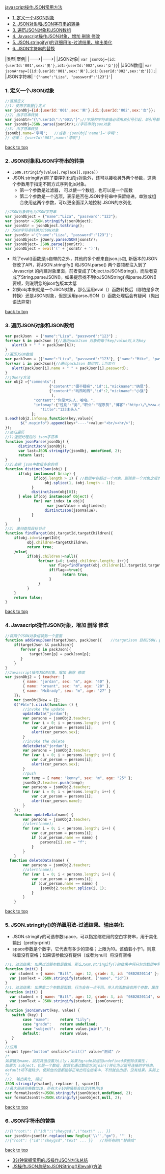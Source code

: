 [javascript操作JSON常用方法](#top)

- [1. 定义一个JSON对象](#定义一个json对象)
- [2. JSON对象和JSON字符串的转换](#JSON对象和JSON字符串的转换)
- [3. 遍历JSON对象和JSON数组](#遍历JSON对象和JSON数组)
- [4. Javascript操作JSON对象，增加 删除 修改](#JSON对象)
- [5. JSON.stringify()的详细用法-过滤结果、输出美化](#JSON的输出美化)
- [6. JSON字符串的替换](#JSON字符串的替换)

|类型|案例|
|--->|--->|
|JSON对象| `var jsonObj={id:{userId:'001',sex:'男'},id1:{userId:'002',sex:'女'}}`|
|JSON数组| `var jsonArray=[{id:{userId:'001',sex:'男'},id1:{userId:'002',sex:'女'}}];`|
|JSON字符串| `'{"name":"Liza", "password":"123"}'`|

<h3 id="定义一个json对象">1. 定义一个JSON对象</h3>

```javascript
//直接定义
//1）使用字面量{}定义
var jsonObj={id:{userId:'001',sex:'男'},id1:{userId:'002',sex:'女'}}; 
//2) 由字符串转换
var jsonStr="{\"userId\":\"001\"}";//字段和字符串值必须用双引号引起，单引号都不行
var jsonObj=JSON.parse(jsonStr);//字符串转json对象
//3) 由字符串转换
jsonObj.name='李明';   //或者：jsonObj['name']='李明';
// 结果： {userId:"001",name:'李明'}
```

[back to top](#top)

<h3 id="JSON对象和JSON字符串的转换">2. JSON对象和JSON字符串的转换</h3>

- `JSON.stringify(value[,replace][,space])`
- JSON.stringify()除了要序列化的js对象外，还可以接收另外两个参数，这两个参数用于指定不同方式序列化js对象。
   - 第一个参数是过滤器， 可以使一个数组，也可以是一个函数
   - 第二个参数是一个选项，表示是否在JSON字符串中保留缩进。单独或组合使用这两个参数，可以更全面深入地控制 JSON的序列化

```javascript
//JSON对象转化为JSON字符串
var jsonObject = {"name":"Liza", "password":"123"};
var jsonstr =JSON.stringify(jsonObject);
var jsonStr = jsonObject.toString();
// JSON字符串转换为JSON对象
var jsonStr ='{"name":"Liza", "password":"123"}';
var jsonObject= jQuery.parseJSON(jsonstr);  
var jsonObject= JSON.parse(jsonStr);
var jsonObject = eval('(' + jsonStr + ')');
```

- 除了eval()函数是js自带的之外，其他的多个都来自json.js包, 新版本的JSON修改了API，将JSON.stringify() 和JSON.parse() 两个要领都注入到了Javascript 的内建对象里面，前者变成了Object.toJSONString()，而后者变成了String.parseJSON()。如果提示找不到toJSONString()和parseJSON()要领，则说明您的json包版本太低
- 如果obj本来就是一个JSON对象，那么运用eval（）函数转换后（哪怕是多次转换）还是JSON对象，但是运用parseJSON（）函数处理后会有疑问（抛出语法异常）

[back to top](#top)

<h3 id="遍历JSON对象和JSON数组">3. 遍历JSON对象和JSON数组</h3>

```javascript
var packJson  = {"name":"Liza", "password":"123"} ;  
for(var k in packJson ){//遍历packJson 对象的每个key/value对,k为key  
   alert(k + " " + packJson[k]);  
}  
//遍历JSON数组
var packJson = [{"name":"Liza", "password":"123"}, {"name":"Mike", "password":"456"}];  
for(var i in packJson){//遍历packJson 数组时，i为索引  
   alert(packJson[i].name + " " + packJson[i].password);  
}
//jQuery方法
var obj2 ={"comments":[
                    {"content":"很不错嘛","id":1,"nickname":"纳尼"},
                    {"content":"哟西哟西","id":2,"nickname":"小强"}
                     ],
             "content":"你是木头人，哈哈。",
             "infomap":{"性别":"男","职业":"程序员","博客":"http:\/\/www.cnblogs.com\/codeplus\/"},
                "title":"123木头人"
            };
$.each(obj2.infomap,function(key,value){
       $(".mapinfo").append(key+"----"+value+"<br/><hr/>");
});
//递归遍历
//1)返回处理后的 json字符串
function jsonParse(jsonObj) {
      distinctJson(jsonObj);
      var last=JSON.stringify(jsonObj, undefined, 2);
      return last;
}
//2)去掉 json中数组多余的项
function distinctJson(obj) {
      if(obj instanceof Array) {
             if(obj.length > 1) { //数组中有超过一个对象，删除第一个对象之后的所有对象
                  obj.splice(1, (obj.length - 1));
            }
            distinctJson(obj[0]);
      } else if(obj instanceof Object) {
             for( var index in obj){
                   var jsonValue = obj[index];
                  distinctJson(jsonValue);
            }
      }
}
//3) 递归查找目标节点
function findTarget(obj,targetId,targetChildren){
    if(obj.id==targetId){
          obj.children=targetChildren;
          return true;
    }else{
          if(obj.children!=null){
               for(var i=0; i<obj.children.length; i++){
                    var flag=findTarget(obj.children[i],targetId,targetChildren);
                    if(flag==true){
                          return true;
                    }
               }
          }
    }
    return false;
}
```

[back to top](#top)

<h3 id="JSON对象">4. Javascript操作JSON对象，增加 删除 修改</h3>

```javascript
//将两个JSON对象组装到一个里面
function addGroupJson(targetJson, packJson){    //targetJson 目标JSON，packJson 被组装JSON
    if(targetJson && packJson){
       for(var p in packJson){
           targetJson[p] = packJson[p];
       }
    }
}
//Javascript操作JSON对象，增加 删除 修改
var jsonObj2 = { teacher: [
        { name: "jordan", sex: "m", age: "40" },
        { name: "bryant", sex: "m", age: "28" },
        { name: "McGrady", sex: "m", age: "27" }
    ]};
    var jsonObj2New = {};
    $("#btn").click(function () {
        //invoke the update
        updateData("jordan");
        var persons = jsonObj2.teacher;
        for (var i = 0; i < persons.length; i++) {
            var cur_person = persons[i];
            alert(cur_person.sex);
        }
        //invoke the delete
        deleteData("jordan");
        var persons = jsonObj2.teacher;
        for (var i = 0; i < persons.length; i++) {
            var cur_person = persons[i];
            alert(cur_person.sex);
        }
        //push 
        var temp = { name: "kenny", sex: "m", age: "25" };
        jsonObj2.teacher.push(temp);
        var persons = jsonObj2.teacher;
        for (var i = 0; i < persons.length; i++) {
            var cur_person = persons[i];
            alert(cur_person.name);
        }
    });
    function updateData(name) {
        var persons = jsonObj2.teacher;
        //alert(name);
        for (var i = 0; i < persons.length; i++) {
            var cur_person = persons[i];
            if (cur_person.name == name) {
                persons[i].sex = "f";
            }
        }
    }
  function deleteData(name) {
        var persons = jsonObj2.teacher;
        //alert(name);
        for (var i = 0; i < persons.length; i++) {
            var cur_person = persons[i];
            if (cur_person.name == name) {
                jsonObj2.teacher.splice(i, 1);
            }
        }
    }
```

[back to top](#top)

<h3 id="JSON的输出美化">5. JSON.stringify()的详细用法-过滤结果、输出美化</h3>

- JSON.stringify的可选参数space，可以指定缩进用的空白字符串，用于美化输出（pretty-print）
- space参数是个数字，它代表有多少的空格；上限为10。该值若小于1，则意味着没有空格；如果该参数没有提供（或者为null）将没有空格

```javascript
//1．过滤结果: 如果过滤器参数是数组，那么JSON.stringify()的结果中将只包含数组中列出的属性
function init() {
  var student = { name: "Bill", age: 12, grade: 3, id: "0802020114" };
  var jsonText = JSON.stringify(student, ["name", "id"])
}
//1．过滤结果: 如果第二个参数是函数，行为会有一点不同。传入的函数接收两个参数，属性（键）名和属性值。根据属性（键）名可以知道应该如何处理要序列化的对象中的属性。属性名只能是字符串
function init() {
  var student = { name: "Bill", age: 12, grade: 3, id: "0802020114", subject: ["math", "Chinese", "English"]};
  var jsonText = JSON.stringify(student, jsonConvert);
}
function jsonConvert(key, value) {
   switch (key) {
        case "name":     return "Lily";
        case "grade":    return undefined;
        case "subject":  return value.join(",");
        default:         return value;
   }
}
//应用
<input type="button" onclick="init()" value="测试" />
/* 
如果键为name，就将其值设置为Lily；如果为grade就返回undefined来删除该属性；
如果为 subject，它是一个数组，就将它通过数组方法join()转化为以逗号连接的字符串。
default项不能缺少，使其他的值都能够正常出现在结果中，不然就会出错，没有结果。实际上，第一次调用这个函数过滤器，传入的键是一个空字符串，而值就是student对象
*/
//2. 输出美化, 缩进
JSON.stringify(value[, replacer [, space]])
//最大缩进空格数位10，所有大于10的值都会自定转换为10
var formatJsonStr=JSON.stringify(jsonObject,undefined, 2);
var formatJsonStr=JSON.stringify(jsonObject,null, 2); 
```

[back to top](#top)

<h3 id="JSON字符串的替换">6. JSON字符串的替换</h3>

```javascript
//{\"root\": {\"id\":\"sheygsd\",\"text\" ... }}
var jsonStr=jsonStr.replace(new RegExp('\\"',"gm"), '"' );  
//{"root": {"id":"sheygsd","text" ... }}   //将所有的\"替换成"
```

[back to top](#top)


- [3分钟掌握常用的JS操作JSON方法总结](http://blog.csdn.net/ltg263/article/details/72637911)
- [JS操作JSON总结toJSONString()和eval()方法](http://blog.csdn.net/h330531987/article/details/69750204)

